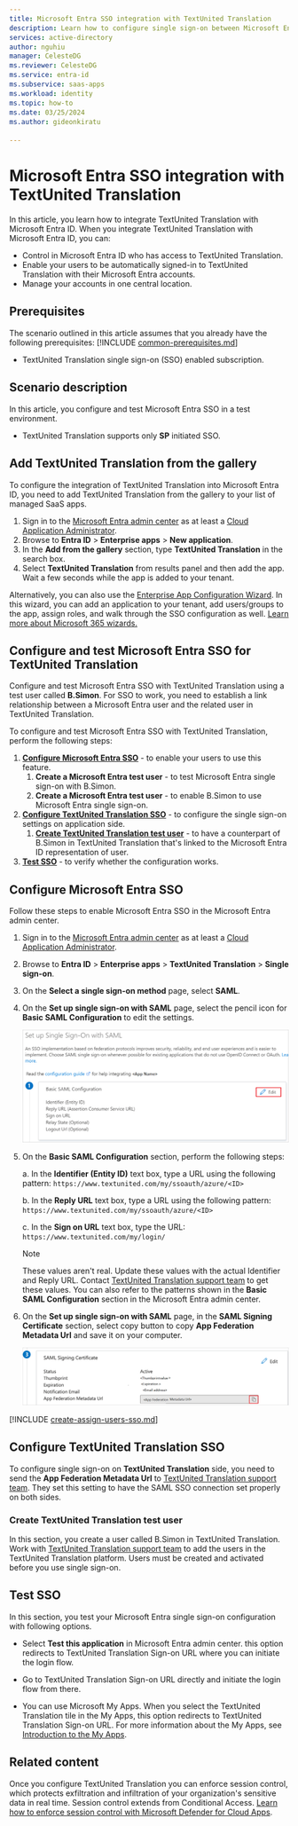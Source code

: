 ```yaml
---
title: Microsoft Entra SSO integration with TextUnited Translation
description: Learn how to configure single sign-on between Microsoft Entra ID and TextUnited Translation.
services: active-directory
author: nguhiu
manager: CelesteDG
ms.reviewer: CelesteDG
ms.service: entra-id
ms.subservice: saas-apps
ms.workload: identity
ms.topic: how-to
ms.date: 03/25/2024
ms.author: gideonkiratu

---
```


# Microsoft Entra SSO integration with TextUnited Translation

In this article,  you learn how to integrate TextUnited Translation with Microsoft Entra ID. When you integrate TextUnited Translation with Microsoft Entra ID, you can:

* Control in Microsoft Entra ID who has access to TextUnited Translation.
* Enable your users to be automatically signed-in to TextUnited Translation with their Microsoft Entra accounts.
* Manage your accounts in one central location.

## Prerequisites
The scenario outlined in this article assumes that you already have the following prerequisites:
[!INCLUDE [common-prerequisites.md](~/identity/saas-apps/includes/common-prerequisites.md)]
* TextUnited Translation single sign-on (SSO) enabled subscription.

## Scenario description

In this article,  you configure and test Microsoft Entra SSO in a test environment.

* TextUnited Translation supports only **SP** initiated SSO.

## Add TextUnited Translation from the gallery

To configure the integration of TextUnited Translation into Microsoft Entra ID, you need to add TextUnited Translation from the gallery to your list of managed SaaS apps.

1. Sign in to the [Microsoft Entra admin center](https://entra.microsoft.com) as at least a [Cloud Application Administrator](~/identity/role-based-access-control/permissions-reference.md#cloud-application-administrator).
1. Browse to **Entra ID** > **Enterprise apps** > **New application**.
1. In the **Add from the gallery** section, type **TextUnited Translation** in the search box.
1. Select **TextUnited Translation** from results panel and then add the app. Wait a few seconds while the app is added to your tenant.

Alternatively, you can also use the [Enterprise App Configuration Wizard](https://portal.office.com/AdminPortal/home?Q=Docs#/azureadappintegration). In this wizard, you can add an application to your tenant, add users/groups to the app, assign roles, and walk through the SSO configuration as well. [Learn more about Microsoft 365 wizards.](/microsoft-365/admin/misc/azure-ad-setup-guides)

## Configure and test Microsoft Entra SSO for TextUnited Translation

Configure and test Microsoft Entra SSO with TextUnited Translation using a test user called **B.Simon**. For SSO to work, you need to establish a link relationship between a Microsoft Entra user and the related user in TextUnited Translation.

To configure and test Microsoft Entra SSO with TextUnited Translation, perform the following steps:

1. **[Configure Microsoft Entra SSO](#configure-microsoft-entra-sso)** - to enable your users to use this feature.
    1. **Create a Microsoft Entra test user** - to test Microsoft Entra single sign-on with B.Simon.
    1. **Create a Microsoft Entra test user** - to enable B.Simon to use Microsoft Entra single sign-on.
1. **[Configure TextUnited Translation SSO](#configure-textunited-translation-sso)** - to configure the single sign-on settings on application side.
    1. **[Create TextUnited Translation test user](#create-textunited-translation-test-user)** - to have a counterpart of B.Simon in TextUnited Translation that's linked to the Microsoft Entra ID representation of user.
1. **[Test SSO](#test-sso)** - to verify whether the configuration works.

## Configure Microsoft Entra SSO

Follow these steps to enable Microsoft Entra SSO in the Microsoft Entra admin center.

1. Sign in to the [Microsoft Entra admin center](https://entra.microsoft.com) as at least a [Cloud Application Administrator](~/identity/role-based-access-control/permissions-reference.md#cloud-application-administrator).
1. Browse to **Entra ID** > **Enterprise apps** > **TextUnited Translation** > **Single sign-on**.
1. On the **Select a single sign-on method** page, select **SAML**.
1. On the **Set up single sign-on with SAML** page, select the pencil icon for **Basic SAML Configuration** to edit the settings.

   ![Screenshot shows how to edit Basic SAML Configuration.](common/edit-urls.png "Basic Configuration")

1. On the **Basic SAML Configuration** section, perform the following steps:

    a. In the **Identifier (Entity ID)** text box, type a URL using the following pattern:
    `https://www.textunited.com/my/ssoauth/azure/<ID>`

    b. In the **Reply URL** text box, type a URL using the following pattern:
    `https://www.textunited.com/my/ssoauth/azure/<ID>`

    c. In the **Sign on URL** text box, type the URL:
    `https://www.textunited.com/my/login/`

	> [!NOTE]
	> These values aren't real. Update these values with the actual Identifier and Reply URL. Contact [TextUnited Translation support team](mailto:support@textunited.com) to get these values. You can also refer to the patterns shown in the **Basic SAML Configuration** section in the Microsoft Entra admin center.

1. On the **Set up single sign-on with SAML** page, in the **SAML Signing Certificate** section, select copy button to copy **App Federation Metadata Url** and save it on your computer.

	![Screenshot shows the Certificate download link.](common/copy-metadataurl.png "Certificate")

[!INCLUDE [create-assign-users-sso.md](~/identity/saas-apps/includes/create-assign-users-sso.md)]

## Configure TextUnited Translation SSO

To configure single sign-on on **TextUnited Translation** side, you need to send the **App Federation Metadata Url** to [TextUnited Translation support team](mailto:support@textunited.com). They set this setting to have the SAML SSO connection set properly on both sides.

### Create TextUnited Translation test user

In this section, you create a user called B.Simon in TextUnited Translation. Work with [TextUnited Translation support team](mailto:support@textunited.com) to add the users in the TextUnited Translation platform. Users must be created and activated before you use single sign-on.

## Test SSO 

In this section, you test your Microsoft Entra single sign-on configuration with following options.
 
* Select **Test this application** in Microsoft Entra admin center. this option redirects to TextUnited Translation Sign-on URL where you can initiate the login flow.
 
* Go to TextUnited Translation Sign-on URL directly and initiate the login flow from there.
 
* You can use Microsoft My Apps. When you select the TextUnited Translation tile in the My Apps, this option redirects to TextUnited Translation Sign-on URL. For more information about the My Apps, see [Introduction to the My Apps](https://support.microsoft.com/account-billing/sign-in-and-start-apps-from-the-my-apps-portal-2f3b1bae-0e5a-4a86-a33e-876fbd2a4510).

## Related content

Once you configure TextUnited Translation you can enforce session control, which protects exfiltration and infiltration of your organization's sensitive data in real time. Session control extends from Conditional Access. [Learn how to enforce session control with Microsoft Defender for Cloud Apps](/cloud-app-security/proxy-deployment-any-app).